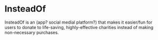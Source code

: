 # InsteadOf

InsteadOf is an (app? social medial platform?) that makes it easier/fun for users to donate to life-saving, highly-effective charities instead of making non-necessary purchases.
